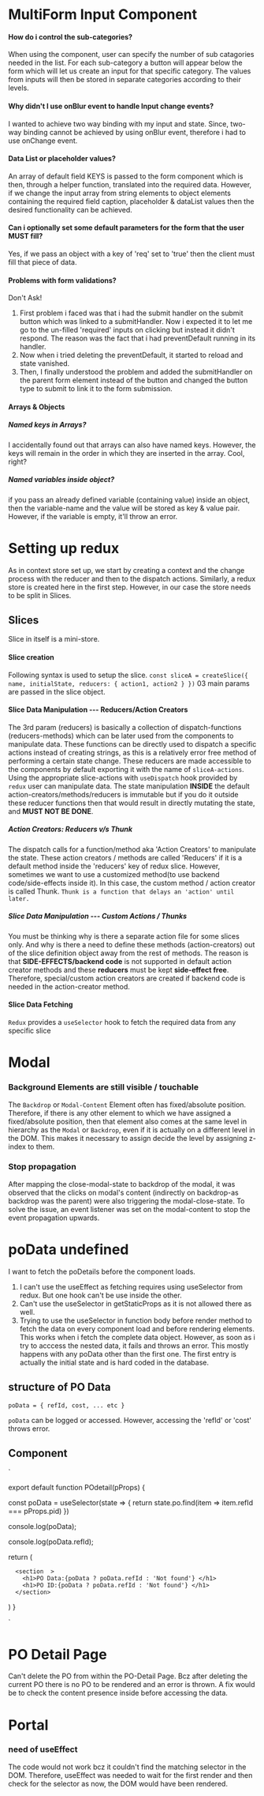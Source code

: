 # MultiForm Input Component

#### How do i control the sub-categories?

When using the component, user can specify the number of sub catagories needed in the list. For each sub-category a button will appear below the form which will let us create an input for that specific category. The values from inputs will then be stored in separate categories according to their levels.

#### Why didn't I use onBlur event to handle Input change events?

I wanted to achieve two way binding with my input and state. Since, two-way binding cannot be achieved by using onBlur event, therefore i had to use onChange event.

#### Data List or placeholder values?

An array of default field KEYS is passed to the form component which is then, through a helper function, translated into the required data. However, if we change the input array from string elements to object elements containing the required field caption, placeholder & dataList values then the desired functionality can be achieved.

#### Can i optionally set some default parameters for the form that the user MUST fill?

Yes, if we pass an object with a key of 'req' set to 'true' then the client must fill that piece of data.

#### Problems with form validations?

Don't Ask!

1. First problem i faced was that i had the submit handler on the submit button which was linked to a submitHandler. Now i expected it to let me go to the un-filled 'required' inputs on clicking but instead it didn't respond. The reason was the fact that i had preventDefault running in its handler.
2. Now when i tried deleting the preventDefault, it started to reload and state vanished.
3. Then, I finally understood the problem and added the submitHandler on the parent form element instead of the button and changed the button type to submit to link it to the form submission.

#### Arrays & Objects

##### Named keys in Arrays?

I accidentally found out that arrays can also have named keys. However, the keys will remain in the order in which they are inserted in the array. Cool, right?

##### Named variables inside object?

if you pass an already defined variable (containing value) inside an object, then the variable-name and the value will be stored as key & value pair. However, if the variable is empty, it'll throw an error.

# Setting up redux

As in context store set up, we start by creating a context and the change process with the reducer and then to the dispatch actions.
Similarly, a redux store is created here in the first step.
However, in our case the store needs to be split in Slices.

## Slices

Slice in itself is a mini-store.

#### Slice creation

Following syntax is used to setup the slice.
`const sliceA = createSlice({ name, initialState, reducers: { action1, action2 } })`
03 main params are passed in the slice object.

#### Slice Data Manipulation --- Reducers/Action Creators

The 3rd param (reducers) is basically a collection of dispatch-functions (reducers-methods) which can be later used from the components to manipulate data. These functions can be directly used to dispatch a specific actions instead of creating strings, as this is a relatively error free method of performing a certain state change.
These reducers are made accessible to the components by default exporting it with the name of `sliceA-actions`.
Using the appropriate slice-actions with `useDispatch` hook provided by `redux` user can manipulate data.
The state manipulation **INSIDE** the default action-creators/methods/reducers is immutable but if you do it outside these reducer functions then that would result in directly mutating the state, and **MUST NOT BE DONE**.

##### Action Creators: Reducers v/s Thunk

The dispatch calls for a function/method aka 'Action Creators' to manipulate the state.
These action creators / methods are called 'Reducers' if it is a default method inside the 'reducers' key of redux slice.
However, sometimes we want to use a customized method(to use backend code/side-effects inside it). In this case, the custom method / action creator is called Thunk.
`Thunk is a function that delays an 'action' until later.`

<!-- Watch video 259 for clarity -->

##### Slice Data Manipulation --- Custom Actions / Thunks

You must be thinking why is there a separate action file for some slices only. And why is there a need to define these methods (action-creators) out of the slice definition object away from the rest of methods.
The reason is that **SIDE-EFFECTS/backend code** is not supported in default action creator methods and these **reducers** must be kept **side-effect free**. Therefore, special/custom action creators are created if backend code is needed in the action-creator method.

#### Slice Data Fetching

`Redux` provides a `useSelector` hook to fetch the required data from any specific slice

# Modal

### Background Elements are still visible / touchable

The `Backdrop` or `Modal-Content` Element often has fixed/absolute position. Therefore, if there is any other element to which we have assigned a fixed/absolute position, then that element also comes at the same level in hierarchy as the `Modal` or `Backdrop`, even if it is actually on a different level in the DOM. This makes it necessary to assign decide the level by assigning z-index to them.

### Stop propagation

After mapping the close-modal-state to backdrop of the modal, it was observed that the clicks on modal's content (indirectly on backdrop-as backdrop was the parent) were also triggering the modal-close-state.
To solve the issue, an event listener was set on the modal-content to stop the event propagation upwards.

# poData undefined

I want to fetch the poDetails before the component loads.

1. I can't use the useEffect as fetching requires using useSelector from redux. But one hook can't be use inside the other.
2. Can't use the useSelector in getStaticProps as it is not allowed there as well.
3. Trying to use the useSelector in function body before render method to fetch the data on every component load and before rendering elements. This works when i fetch the complete data object.
   However, as soon as i try to acccess the nested data, it fails and throws an error.
   This mostly happens with any poData other than the first one. The first entry is actually the initial state and is hard coded in the database.

## structure of PO Data

`poData = { refId, cost, ... etc }`

`poData` can be logged or accessed. However, accessing the 'refId' or 'cost' throws error.

## Component

`

export default function POdetail(pProps) {

const poData = useSelector(state => { return state.po.find(item => item.refId === pProps.pid) })

console.log(poData);<!-- This runs perfectly, and returns the data as usual -->

console.log(poData.refId); <!-- However, as soon as i want to fetch the nested data, the app breaks -->

return (

<main>

      <section  >
        <h1>PO Data:{poData ? poData.refId : 'Not found'} </h1>
        <h1>PO ID:{poData ? poData.refId : 'Not found'} </h1>
      </section>

</main>

)
}

`

# PO Detail Page

Can't delete the PO from within the PO-Detail Page. Bcz after deleting the current PO there is no PO to be rendered and an error is thrown.
A fix would be to check the content presence inside before accessing the data.

# Portal

### need of useEffect

The code would not work bcz it couldn't find the matching selector in the DOM. Therefore, useEffect was needed to wait for the first render and then check for the selector as now, the DOM would have been rendered.
